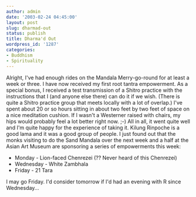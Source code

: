 ```yaml
---
author: admin
date: '2003-02-24 04:45:00'
layout: post
slug: dharmad-out
status: publish
title: Dharma'd Out
wordpress_id: '1287'
categories:
- Buddhism
- Spirituality
---
```


Alright, I've had enough rides on the Mandala Merry-go-round for at
least a week or three. I have now received my first root tantra
empowerment. As a special bonus, I received a test transmission of a
Shitro practice with the instructions that I (and anyone else there) can
do it if we wish. (There is quite a Shitro practice group that meets
locally with a lot of overlap.) I've spent about 20 or so hours sitting
in about two feet by two feet of space on a nice meditation cushion. If
I wasn't a Westerner raised with chairs, my hips would probably feel a
lot better right now. ;-) All in all, it went quite well and I'm quite
happy for the experience of taking it. Kilung Rinpoche is a good lama
and it was a good group of people. I just found out that the monks
visiting to do the Sand Mandala over the next week and a half at the
Asian Art Museum are sponsoring a series of empowerments this week:

-   Monday - Lion-faced Chenrezei (?? Never heard of this Chenrezei)
-   Wednesday - White Zambhala
-   Friday - 21 Tara

I may go Friday. I'd consider tomorrow if I'd had an evening with R
since Wednesday...
